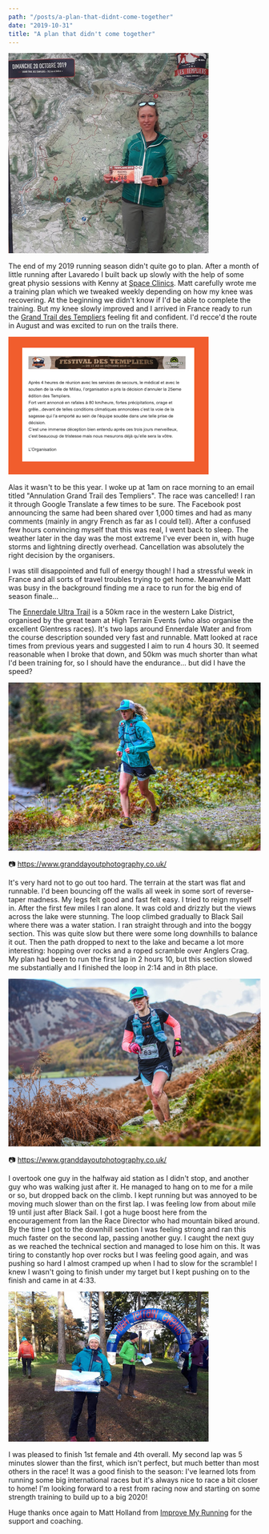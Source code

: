 ```yaml
---
path: "/posts/a-plan-that-didnt-come-together"
date: "2019-10-31"
title: "A plan that didn't come together"
---
```


![Templiers registration](../images/a-plan-that-didnt-come-together/templiers_number.jpg)

The end of my 2019 running season didn't quite go to plan. After a month of little running after Lavaredo I built back up slowly with the help of some great physio sessions with Kenny at [Space Clinics](https://spaceclinics.co.uk/). Matt carefully wrote me a training plan which we tweaked weekly depending on how my knee was recovering. At the beginning we didn't know if I'd be able to complete the training. But my knee slowly improved and I arrived in France ready to run the [Grand Trail des Templiers](https://www.festivaldestempliers.com/courses/templiers/) feeling fit and confident. I'd recce'd the route in August and was excited to run on the trails there.

<!-- end -->

![Cancellation email](../images/a-plan-that-didnt-come-together/cancellation.png)

Alas it wasn't to be this year. I woke up at 1am on race morning to an email titled "Annulation Grand Trail des Templiers". The race was cancelled! I ran it through Google Translate a few times to be sure. The Facebook post announcing the same had been shared over 1,000 times and had as many comments (mainly in angry French as far as I could tell). After a confused few hours convincing myself that this was real, I went back to sleep. The weather later in the day was the most extreme I've ever been in, with huge storms and lightning directly overhead. Cancellation was absolutely the right decision by the organisers.

I was still disappointed and full of energy though! I had a stressful week in France and all sorts of travel troubles trying to get home. Meanwhile Matt was busy in the background finding me a race to run for the big end of season finale...

The [Ennerdale Ultra Trail](https://www.highterrainevents.co.uk/ennerdale-ultra-trail) is a 50km race in the western Lake District, organised by the great team at High Terrain Events (who also organise the excellent Glentress races). It's two laps around Ennerdale Water and from the course description sounded very fast and runnable.  Matt looked at race times from previous years and suggested I aim to run 4 hours 30. It seemed reasonable when I broke that down, and 50km was much shorter than what I'd been training for, so I should have the endurance... but did I have the speed?

![Start of the race](../images/a-plan-that-didnt-come-together/ennerdale_1.jpg)

📷 https://www.granddayoutphotography.co.uk/

It's very hard not to go out too hard. The terrain at the start was flat and runnable. I'd been bouncing off the walls all week in some sort of reverse-taper madness. My legs felt good and fast felt easy. I tried to reign myself in. After the first few miles I ran alone. It was cold and drizzly but the views across the lake were stunning. The loop climbed gradually to Black Sail where there was a water station. I ran straight through and into the boggy section. This was quite slow but there were some long downhills to balance it out. Then the path dropped to next to the lake and became a lot more interesting: hopping over rocks and a roped scramble over Anglers Crag. My plan had been to run the first lap in 2 hours 10, but this section slowed me substantially and I finished the loop in 2:14 and in 8th place.

![The rocky section](../images/a-plan-that-didnt-come-together/ennerdale_2.jpg)

📷 https://www.granddayoutphotography.co.uk/

I overtook one guy in the halfway aid station as I didn't stop, and another guy who was walking just after it. He managed to hang on to me for a mile or so, but dropped back on the climb. I kept running but was annoyed to be moving much slower than on the first lap. I was feeling low from about mile 19 until just after Black Sail. I got a huge boost here from the encouragement from Ian the Race Director who had mountain biked around. By the time I got to the downhill section I was feeling strong and ran this much faster on the second lap, passing another guy. I caught the next guy as we reached the technical section and managed to lose him on this. It was tiring to constantly hop over rocks but I was feeling good again, and was pushing so hard I almost cramped up when I had to slow for the scramble! I knew I wasn't going to finish under my target but I kept pushing on to the finish and came in at 4:33.

![Happy with my prize](../images/a-plan-that-didnt-come-together/prizes.jpg)

I was pleased to finish 1st female and 4th overall. My second lap was 5 minutes slower than the first, which isn't perfect, but much better than most others in the race! It was a good finish to the season: I've learned lots from running some big international races but it's always nice to race a bit closer to home! I'm looking forward to a rest from racing now and starting on some strength training to build up to a big 2020!

Huge thanks once again to Matt Holland from [Improve My Running](https://improvemyrunning.com/) for the support and coaching.

